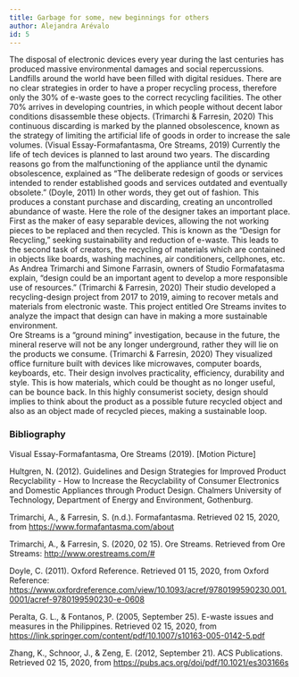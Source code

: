 ```yaml
---
title: Garbage for some, new beginnings for others
author: Alejandra Arévalo
id: 5
---
```


The disposal of electronic devices every year during the last centuries has produced massive environmental damages and social repercussions. Landfills around the world have been filled with digital residues. There are no clear strategies in order to have a proper recycling process, therefore only the 30% of e-waste goes to the correct recycling facilities. The other 70% arrives in developing countries, in which people without decent labor conditions disassemble these objects. (Trimarchi & Farresin, 2020) This continuous discarding is marked by the planned obsolescence, known as the strategy of limiting the artificial life of goods in order to increase the sale volumes. (Visual Essay-Formafantasma, Ore Streams, 2019)
Currently the life of tech devices is planned to last around two years. The discarding reasons go from the malfunctioning of the appliance until the dynamic obsolescence, explained as “The deliberate redesign of goods or services intended to render established goods and services outdated and eventually obsolete.” (Doyle, 2011) In other words, they get out of fashion. This produces a constant purchase and discarding, creating an uncontrolled abundance of waste.
Here the role of the designer takes an important place. First as the maker of easy separable devices, allowing the not working pieces to be replaced and then recycled. This is known as the “Design for Recycling,” seeking sustainability and reduction of 
e-waste. This leads to the second task of creators, the recycling of materials which are contained in objects like boards, washing machines, air conditioners, cellphones, etc.  
As Andrea Trimarchi and Simone Farrasin, owners of Studio Formafatasma explain, “design could be an important agent to develop a more responsible use of resources.” (Trimarchi & Farresin, 2020) Their studio developed a recycling-design project from 2017 to 2019, aiming to recover metals and materials from electronic waste. This project entitled Ore Streams invites to analyze the impact that design can have in making a more sustainable environment.  
Ore Streams is a “ground mining” investigation, because in the future, the mineral reserve will not be any longer underground, rather they will lie on the products we consume. (Trimarchi & Farresin, 2020) They visualized office furniture built with devices like microwaves, computer boards, keyboards, etc. Their design involves practicality, efficiency, durability and style. This is how materials, which could be thought as no longer useful, can be bounce back.
In this highly consumerist society, design should implies to think about the product as a possible future recycled object and also as an object made of recycled pieces, making a sustainable loop.

### Bibliography
Visual Essay-Formafantasma, Ore Streams (2019). [Motion Picture]

Hultgren, N. (2012). Guidelines and Design Strategies for Improved Product Recyclability - How to Increase the Recyclability of Consumer Electronics and Domestic Appliances through Product Design. Chalmers University of Technology, Department of Energy and Environment, Gothenburg.

Trimarchi, A., & Farresin, S. (n.d.). Formafantasma. Retrieved 02 15, 2020, from <https://www.formafantasma.com/about>

Trimarchi, A., & Farresin, S. (2020, 02 15). Ore Streams. Retrieved from Ore Streams: <http://www.orestreams.com/#>

Doyle, C. (2011). Oxford Reference. Retrieved 01 15, 2020, from Oxford Reference: <https://www.oxfordreference.com/view/10.1093/acref/9780199590230.001.0001/acref-9780199590230-e-0608>

Peralta, G. L., & Fontanos, P. (2005, September 25). E-waste issues and measures in the Philippines. Retrieved 02 15, 2020, from <https://link.springer.com/content/pdf/10.1007/s10163-005-0142-5.pdf>

Zhang, K., Schnoor, J., & Zeng, E. (2012, September 21). ACS Publications. Retrieved 02 15, 2020, from <https://pubs.acs.org/doi/pdf/10.1021/es303166s>